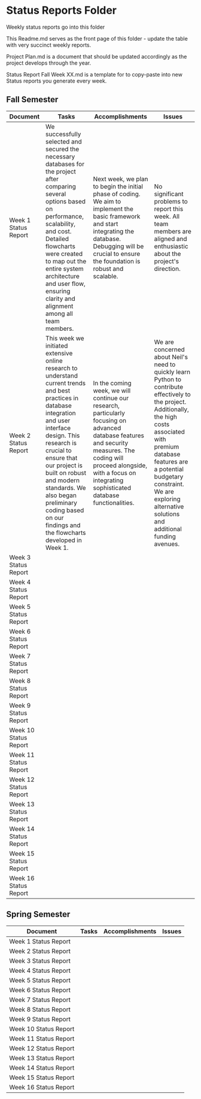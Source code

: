 # Status Reports Folder
Weekly status reports go into this folder

This Readme.md serves as the front page of this folder - update the table with very succinct weekly reports.

Project Plan.md is a document that should be updated accordingly as the project develops through the year.

Status Report Fall Week XX.md is a template for to copy-paste into new Status reports you generate every week.

## Fall Semester

| Document | Tasks | Accomplishments | Issues |
|---|---|---|---|
| Week 1 Status Report | We successfully selected and secured the necessary databases for the project after comparing several options based on performance, scalability, and cost. Detailed flowcharts were created to map out the entire system architecture and user flow, ensuring clarity and alignment among all team members. | Next week, we plan to begin the initial phase of coding. We aim to implement the basic framework and start integrating the database. Debugging will be crucial to ensure the foundation is robust and scalable. | No significant problems to report this week. All team members are aligned and enthusiastic about the project's direction.|
| Week 2 Status Report | This week we initiated extensive online research to understand current trends and best practices in database integration and user interface design. This research is crucial to ensure that our project is built on robust and modern standards. We also began preliminary coding based on our findings and the flowcharts developed in Week 1. | In the coming week, we will continue our research, particularly focusing on advanced database features and security measures. The coding will proceed alongside, with a focus on integrating sophisticated database functionalities. | We are concerned about Neil's need to quickly learn Python to contribute effectively to the project. Additionally, the high costs associated with premium database features are a potential budgetary constraint. We are exploring alternative solutions and additional funding avenues. |
| Week 3 Status Report | | | | This week, our group met to make sure we understood what we are all doing and made sure we all understand what we need to accomplish. Continued heavy research which will help us in the long run as we may need to deep diver into harder topics later on. | In the coming week, we need to start finding out what softwares and tools. There are lots of tools that could be useful and we want to make sure we pick the correct ones. | No concerns as of this point.
| Week 4 Status Report | | | |
| Week 5 Status Report | | | |
| Week 6 Status Report | | | |
| Week 7 Status Report | | | |
| Week 8 Status Report | | | |
| Week 9 Status Report | | | |
| Week 10 Status Report | | | |
| Week 11 Status Report | | | |
| Week 12 Status Report | | | |
| Week 13 Status Report | | | |
| Week 14 Status Report | | | |
| Week 15 Status Report | | | |
| Week 16 Status Report | | | |

## Spring Semester

| Document | Tasks | Accomplishments| Issues |
|---|---|---|---|
| Week 1 Status Report | | | |
| Week 2 Status Report | | | |
| Week 3 Status Report | | | |
| Week 4 Status Report | | | |
| Week 5 Status Report | | | |
| Week 6 Status Report | | | |
| Week 7 Status Report | | | |
| Week 8 Status Report | | | |
| Week 9 Status Report | | | |
| Week 10 Status Report | | | |
| Week 11 Status Report | | | |
| Week 12 Status Report | | | |
| Week 13 Status Report | | | |
| Week 14 Status Report | | | |
| Week 15 Status Report | | | |
| Week 16 Status Report | | | |
